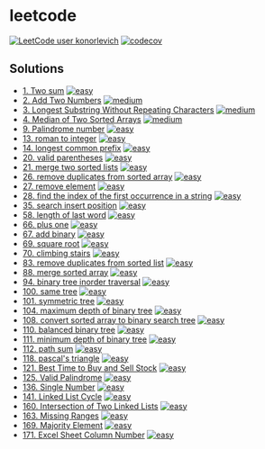 # leetcode
[![LeetCode user konorlevich](https://img.shields.io/badge/dynamic/json?style=for-the-badge&labelColor=black&color=%23ffa116&label=Solved&query=solved&url=https%3A%2F%2Fleetcode-badge.vercel.app%2Fapi%2Fusers%2Fkonorlevich&logo=leetcode&logoColor=yellow)](https://leetcode.com/konorlevich/)
[![codecov](https://codecov.io/gh/konorlevich/leetcode/graph/badge.svg?token=BWRQEIPG5U)](https://codecov.io/gh/konorlevich/leetcode)

## Solutions

- [1. Two sum](./src/two_sum/two_sum.go) [![easy](https://img.shields.io/badge/-easy-green?style=flat&logo=leetcode&labelColor=black)](https://leetcode.com/problems/two-sum)
- [2. Add Two Numbers](./src/add_two_numbers/add_two_numbers.go) [![medium](https://img.shields.io/badge/-medium-yellow?style=flat&logo=leetcode&labelColor=black)](https://leetcode.com/problems/add-two-numbers)
- [3. Longest Substring Without Repeating Characters](./src/longest_substring_without_repeating_characters/longest_substring_without_repeating_characters.go) [![medium](https://img.shields.io/badge/-medium-yellow?style=flat&logo=leetcode&labelColor=black)](https://leetcode.com/problems/longest-substring-without-repeating-characters)
- [4. Median of Two Sorted Arrays](./src/median_of_two_sorted_arrays/median_of_two_sorted_arrays.go) [![medium](https://img.shields.io/badge/-hard-red?style=flat&logo=leetcode&labelColor=black)](https://leetcode.com/problems/median-of-two-sorted-arrays)
- [9. Palindrome number](./src/palindrome/palindrome.go) [![easy](https://img.shields.io/badge/-easy-green?style=flat&logo=leetcode&labelColor=black)](https://leetcode.com/problems/palindrome-number)
- [13. roman to integer](./src/roman_to_integer/roman_to_integer.go) [![easy](https://img.shields.io/badge/-easy-green?style=flat&logo=leetcode&labelColor=black)](https://leetcode.com/problems/roman-to-integer)
- [14. longest common prefix](./src/longest_common_prefix/longest_common_prefix.go) [![easy](https://img.shields.io/badge/-easy-green?style=flat&logo=leetcode&labelColor=black)](https://leetcode.com/problems/longest-common-prefix)
- [20. valid parentheses](./src/valid_parentheses/valid_parentheses.go) [![easy](https://img.shields.io/badge/-easy-green?style=flat&logo=leetcode&labelColor=black)](https://leetcode.com/problems/valid-parentheses)
- [21. merge two sorted lists](./src/merge_two_sorted_lists/merge_two_sorted_lists.go) [![easy](https://img.shields.io/badge/-easy-green?style=flat&logo=leetcode&labelColor=black)](https://leetcode.com/problems/merge-two-sorted-lists)
- [26. remove duplicates from sorted array](./src/remove_duplicates_from_sorted_array/remove_duplicates_from_sorted_array.go) [![easy](https://img.shields.io/badge/-easy-green?style=flat&logo=leetcode&labelColor=black)](https://leetcode.com/problems/remove-duplicates-from-sorted-array)
- [27. remove element](./src/remove_element/remove_element.go) [![easy](https://img.shields.io/badge/-easy-green?style=flat&logo=leetcode&labelColor=black)](https://leetcode.com/problems/remove-element)
- [28. find the index of the first occurrence in a string](./src/find_the_index_of_the_first_occurrence_in_a_string/find_the_index_of_the_first_occurrence_in_a_string.go) [![easy](https://img.shields.io/badge/-easy-green?style=flat&logo=leetcode&labelColor=black)](https://leetcode.com/problems/find-the-index-of-the-first-occurrence-in-a-string)
- [35. search insert position](./src/search_insert_position/search_insert_position.go) [![easy](https://img.shields.io/badge/-easy-green?style=flat&logo=leetcode&labelColor=black)](https://leetcode.com/problems/search-insert-position)
- [58. length of last word](./src/length_of_last_word/length_of_last_word.go) [![easy](https://img.shields.io/badge/-easy-green?style=flat&logo=leetcode&labelColor=black)](https://leetcode.com/problems/length-of-last-word)
- [66. plus one](./src/plus_one/plus_one.go) [![easy](https://img.shields.io/badge/-easy-green?style=flat&logo=leetcode&labelColor=black)](https://leetcode.com/problems/plus-one)
- [67. add binary](./src/add_binary/add_binary.go) [![easy](https://img.shields.io/badge/-easy-green?style=flat&logo=leetcode&labelColor=black)](https://leetcode.com/problems/add-binary)
- [69. square root](./src/square_root/square_root.go) [![easy](https://img.shields.io/badge/-easy-green?style=flat&logo=leetcode&labelColor=black)](https://leetcode.com/problems/sqrtx)
- [70. climbing stairs](./src/climbing_stairs/climbing_stairs.go) [![easy](https://img.shields.io/badge/-easy-green?style=flat&logo=leetcode&labelColor=black)](https://leetcode.com/problems/climbing-stairs)
- [83. remove duplicates from sorted list](./src/remove_duplicates_from_sorted_list/remove_duplicates_from_sorted_list.go) [![easy](https://img.shields.io/badge/-easy-green?style=flat&logo=leetcode&labelColor=black)](https://leetcode.com/problems/remove-duplicates-from-sorted-list)
- [88. merge sorted array](./src/merge_sorted_array/merge_sorted_array.go) [![easy](https://img.shields.io/badge/-easy-green?style=flat&logo=leetcode&labelColor=black)](https://leetcode.com/problems/merge-sorted-array)
- [94. binary tree inorder traversal](./src/binary_tree_inorder_traversal/binary_tree_inorder_traversal.go) [![easy](https://img.shields.io/badge/-easy-green?style=flat&logo=leetcode&labelColor=black)](https://leetcode.com/problems/binary-tree-inorder-traversal)
- [100. same tree](./src/same_tree/same_tree.go) [![easy](https://img.shields.io/badge/-easy-green?style=flat&logo=leetcode&labelColor=black)](https://leetcode.com/problems/same-tree)
- [101. symmetric tree](./src/symmetric_tree/symmetric_tree.go) [![easy](https://img.shields.io/badge/-easy-green?style=flat&logo=leetcode&labelColor=black)](https://leetcode.com/problems/symmetric-tree)
- [104. maximum depth of binary tree](./src/maximum_depth_of_binary_tree/maximum_depth_of_binary_tree.go) [![easy](https://img.shields.io/badge/-easy-green?style=flat&logo=leetcode&labelColor=black)](https://leetcode.com/problems/maximum-depth-of-binary-tree)
- [108. convert sorted array to binary search tree](./src/convert_sorted_array_to_binary_search_tree/convert_sorted_array_to_binary_search_tree.go) [![easy](https://img.shields.io/badge/-easy-green?style=flat&logo=leetcode&labelColor=black)](https://leetcode.com/problems/convert-sorted-array-to-binary-search-tree)
- [110. balanced binary tree](./src/balanced_binary_tree/balanced_binary_tree.go) [![easy](https://img.shields.io/badge/-easy-green?style=flat&logo=leetcode&labelColor=black)](https://leetcode.com/problems/balanced-binary-tree)
- [111. minimum depth of binary tree](./src/minimum_depth_of_binary_tree/minimum_depth_of_binary_tree.go) [![easy](https://img.shields.io/badge/-easy-green?style=flat&logo=leetcode&labelColor=black)](https://leetcode.com/problems/minimum-depth-of-binary-tree)
- [112. path sum](./src/path_sum/path_sum.go) [![easy](https://img.shields.io/badge/-easy-green?style=flat&logo=leetcode&labelColor=black)](https://leetcode.com/problems/path-sum)
- [118. pascal's triangle](./src/pascal_s_triangle/pascal_s_triangle.go) [![easy](https://img.shields.io/badge/-easy-green?style=flat&logo=leetcode&labelColor=black)](https://leetcode.com/problems/pascals-triangle)
- [121. Best Time to Buy and Sell Stock](./src/best_time_to_buy_and_sell_stock/best_time_to_buy_and_sell_stock.go) [![easy](https://img.shields.io/badge/-easy-green?style=flat&logo=leetcode&labelColor=black)](https://leetcode.com/problems/best-time-to-buy-and-sell-stock)
- [125. Valid Palindrome](./src/valid_palindrome/valid_palindrome.go) [![easy](https://img.shields.io/badge/-easy-green?style=flat&logo=leetcode&labelColor=black)](https://leetcode.com/problems/valid-palindrome)
- [136. Single Number](./src/single_number/single_number.go) [![easy](https://img.shields.io/badge/-easy-green?style=flat&logo=leetcode&labelColor=black)](https://leetcode.com/problems/single-number)
- [141. Linked List Cycle](./src/linked_list_cycle/linked_list_cycle.go) [![easy](https://img.shields.io/badge/-easy-green?style=flat&logo=leetcode&labelColor=black)](https://leetcode.com/problems/linked-list-cycle)
- [160. Intersection of Two Linked Lists](./src/intersection_of_two_linked_lists/intersection_of_two_linked_lists.go) [![easy](https://img.shields.io/badge/-easy-green?style=flat&logo=leetcode&labelColor=black)](https://leetcode.com/problems/intersection-of-two-linked-lists)
- [163. Missing Ranges](./src/missing_ranges/missing_ranges.go) [![easy](https://img.shields.io/badge/-easy-green?style=flat&logo=leetcode&labelColor=black)](https://leetcode.com/problems/missing-ranges)
- [169. Majority Element](./src/majority_element/majority_element.go) [![easy](https://img.shields.io/badge/-easy-green?style=flat&logo=leetcode&labelColor=black)](https://leetcode.com/problems/majority-element)
- [171. Excel Sheet Column Number](./src/excel_sheet_column_number/excel_sheet_column_number.go) [![easy](https://img.shields.io/badge/-easy-green?style=flat&logo=leetcode&labelColor=black)](https://leetcode.com/problems/excel-sheet-column-number)
